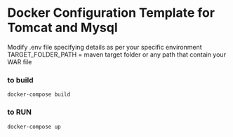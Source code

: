 # Docker Configuration Template for Tomcat and Mysql 

Modify .env file specifying details as per your specific environment
TARGET_FOLDER_PATH = maven target folder or any path that contain your WAR file

### to build
```
docker-compose build
```

### to RUN
```
docker-compose up
```

